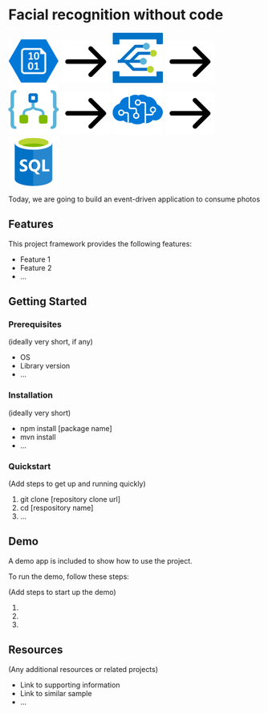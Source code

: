 # Facial recognition without code

<img src="./media/blob.png" alt="Blob Storage" width="100"/> <img src="./media/right.png" alt="right arrow" width="100"/> <img src="./media/event-grid.svg" alt="Event Grid" width="100"/> <img src="./media/right.png" alt="right arrow" width="100"/> <img src="./media/logic-app.svg" alt="Logic App" width="100"/> <img src="./media/right.png" alt="right arrow" width="100"/> <img src="./media/cognative-services.svg" alt="Cognative Services" width="100"/> <img src="./media/right.png" alt="right arrow" width="100"/> <img src="./media/sql-database.svg" alt="SQL Database" width="100"/>

Today, we are going to build an event-driven application to consume photos

## Features

This project framework provides the following features:

* Feature 1
* Feature 2
* ...

## Getting Started

### Prerequisites

(ideally very short, if any)

- OS
- Library version
- ...

### Installation

(ideally very short)

- npm install [package name]
- mvn install
- ...

### Quickstart
(Add steps to get up and running quickly)

1. git clone [repository clone url]
2. cd [respository name]
3. ...


## Demo

A demo app is included to show how to use the project.

To run the demo, follow these steps:

(Add steps to start up the demo)

1.
2.
3.

## Resources

(Any additional resources or related projects)

- Link to supporting information
- Link to similar sample
- ...
